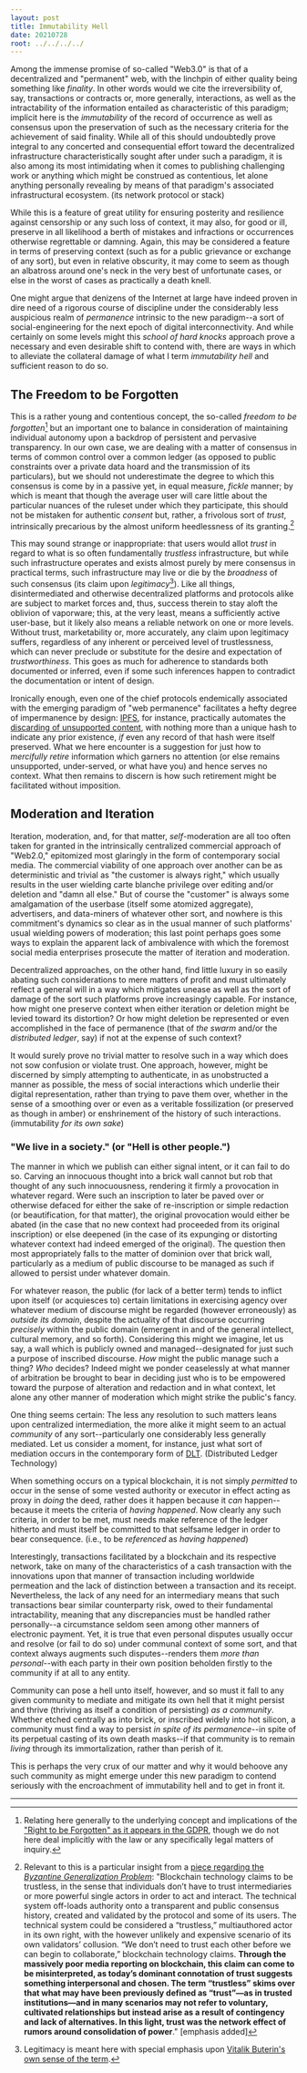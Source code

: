 ```yaml
---
layout: post
title: Immutability Hell
date: 20210728 
root: ../../../../
---
```


Among the immense promise of so-called "Web3.0" is that of a decentralized and "permanent" web, with the linchpin of either quality being something like *finality*.  In other words would we cite the irreversibility of, say, transactions or contracts or, more generally, interactions, as well as the intractability of the information entailed as characteristic of this paradigm; implicit here is the *immutability* of the record of occurrence as well as consensus upon the preservation of such as the necessary criteria for the achievement of said finality.  While all of this should undoubtedly prove integral to any concerted and consequential effort toward the decentralized infrastructure characteristically sought after under such a paradigm, it is also among its most intimidating when it comes to publishing challenging work or anything which might be construed as contentious, let alone anything personally revealing by means of that paradigm's associated infrastructural ecosystem. (its network protocol or stack)

While this is a feature of great utility for ensuring posterity and resilience against censorship or any such loss of context, it may also, for good or ill, preserve in all likelihood a berth of mistakes and infractions or occurrences otherwise regrettable or damning.  Again, this may be considered a feature in terms of preserving context (such as for a public grievance or exchange of any sort), but even in relative obscurity, it may come to seem as though an albatross around one's neck in the very best of unfortunate cases, or else in the worst of cases as practically a death knell.

One might argue that denizens of the Internet at large have indeed proven in dire need of a rigorous course of discipline under the considerably less auspicious realm of *permanence* intrinsic to the new paradigm--a sort of social-engineering for the next epoch of digital interconnectivity.  And while certainly on some levels might this *school of hard knocks* approach prove a necessary and even desirable shift to contend with, there are ways in which to alleviate the collateral damage of what I term *immutability hell* and sufficient reason to do so.

## The Freedom to be Forgotten ##

This is a rather young and contentious concept, the so-called *freedom to be forgotten*[^1] but an important one to balance in consideration of maintaining individual autonomy upon a backdrop of persistent and pervasive transparency.  In our own case, we are dealing with a matter of consensus in terms of common control over a common ledger (as opposed to public constraints over a private data hoard and the transmission of its particulars), but we should not underestimate the degree to which this consensus is come by in a passive yet, in equal measure, *fickle* manner; by which is meant that though the average user will care little about the particular nuances of the ruleset under which they participate, this should not be mistaken for authentic *consent* but, rather, a frivolous sort of *trust*, intrinsically precarious by the almost uniform heedlessness of its granting.[^2]

This may sound strange or inappropriate: that users would allot *trust* in regard to what is so often fundamentally *trustless* infrastructure, but while such infrastructure operates and exists almost purely by mere consensus in practical terms, such infrastructure may live or die by the *broadness* of such consensus (its claim upon *legitimacy*[^3]).  Like all things, disintermediated and otherwise decentralized platforms and protocols alike are subject to market forces and, thus, success therein to stay aloft the oblivion of vaporware; this, at the very least, means a sufficiently active user-base, but it likely also means a reliable network on one or more levels.  Without trust, marketability or, more accurately, any claim upon legitimacy suffers, regardless of any inherent or perceived level of trustlessness, which can never preclude or substitute for the desire and expectation of *trustworthiness*.  This goes as much for adherence to standards both documented or inferred, even if some such inferences happen to contradict the documentation or intent of design.

Ironically enough, even one of the chief protocols endemically associated with the emerging paradigm of "web permanence" facilitates a hefty degree of impermanence by design: [IPFS](ipfs.io "ipfs.io"), for instance, practically automates the [discarding of unsupported content](http://ipfs.dappnode:8080/ipns/docs.ipfs.io/concepts/persistence/#garbage-collection "IPFS docs"), with nothing more than a unique hash to indicate any prior existence, *if* even any record of that hash were itself preserved.  What we here encounter is a suggestion for just how to *mercifully retire* information which garners no attention (or else remains unsupported, under-served, or what have you) and hence serves no context.  What then remains to discern is how such retirement might be facilitated without imposition.

## Moderation and Iteration ##

Iteration, moderation, and, for that matter, *self*-moderation are all too often taken for granted in the intrinsically centralized commercial approach of "Web2.0," epitomized most glaringly in the form of contemporary social media.  The commercial viability of one approach over another can be as deterministic and trivial as "the customer is always right," which usually results in the user wielding carte blanche privilege over editing and/or deletion and "damn all else."  But of course the "customer" is always some amalgamation of the userbase (itself some atomized aggregate), advertisers, and data-miners of whatever other sort, and nowhere is this commitment's dynamics so clear as in the usual manner of such platforms' usual wielding powers of moderation; this last point perhaps goes some ways to explain the apparent lack of ambivalence with which the foremost social media enterprises prosecute the matter of iteration and moderation.

Decentralized approaches, on the other hand, find little luxury in so easily abating such considerations to mere matters of profit and must ultimately reflect a general will in a way which mitigates unease as well as the sort of damage of the sort such platforms prove increasingly capable.  For instance, how might one preserve context when either iteration or deletion might be levied toward its distortion? Or how might deletion be represented or even accomplished in the face of permanence (that of *the swarm* and/or the *distributed ledger*, say) if not at the expense of such context?

It would surely prove no trivial matter to resolve such in a way which does not sow confusion or violate trust.  One approach, however, might be discerned by simply attempting to authenticate, in as unobstructed a manner as possible, the mess of social interactions which underlie their digital representation, rather than trying to pave them over, whether in the sense of a smoothing over or even as a veritable fossilization (or preserved as though in amber) or enshrinement of the history of such interactions. (immutability *for its own sake*)

### "We live in a society." (or "Hell is other people.") ###

The manner in which we publish can either signal intent, or it can fail to do so.  Carving an innocuous thought into a brick wall cannot but rob that thought of any such innocuousness, rendering it firmly a provocation in whatever regard.  Were such an inscription to later be paved over or otherwise defaced for either the sake of re-inscription or simple redaction (or beautification, for that matter), the original provocation would either be abated (in the case that no new context had proceeded from its original inscription) or else deepened (in the case of its expunging or distorting whatever context had indeed emerged of the original).  The question then most appropriately falls to the matter of dominion over that brick wall, particularly as a medium of public discourse to be managed as such if allowed to persist under whatever domain.

For whatever reason, the public (for lack of a better term) tends to inflict upon itself (or acquiesces to) certain limitations in exercising agency over whatever medium of discourse might be regarded (however erroneously) as *outside its domain*, despite the actuality of that discourse occurring *precisely* within the public domain (emergent in and of the general intellect, cultural memory, and so forth).  Considering this might we imagine, let us say, a wall which is publicly owned and managed--designated for just such a purpose of inscribed discourse.  *How* might the public manage such a thing?  *Who* decides?  Indeed might we ponder ceaselessly at what manner of arbitration be brought to bear in deciding just who is to be empowered toward the purpose of alteration and redaction and in what context, let alone any other manner of moderation which might strike the public's fancy.

One thing seems certain:  The less any resolution to such matters leans upon centralized intermediation, the more alike it might seem to an actual *community* of any sort--particularly one considerably less generally mediated.  Let us consider a moment, for instance, just what sort of mediation occurs in the contemporary form of [DLT](https://en.wikipedia.org/wiki/Distributed_ledger "wikipedia"). (Distributed Ledger Technology)

When something occurs on a typical blockchain, it is not simply *permitted* to occur in the sense of some vested authority or executor in effect acting as proxy in *doing* the deed, rather does it happen because it *can* happen--because it meets the criteria of *having happened*.  Now clearly any such criteria, in order to be met, must needs make reference of the ledger hitherto and must itself be committed to that selfsame ledger in order to bear consequence. (i.e., to be *referenced* as *having happened*)

Interestingly, transactions facilitated by a blockchain and its respective network, take on many of the characteristics of a cash transaction with the innovations upon that manner of transaction including worldwide permeation and the lack of distinction between a transaction and its receipt.  Nevertheless, the lack of any need for an intermediary means that such transactions bear similar counterparty risk, owed to their fundamental intractability, meaning that any discrepancies must be handled rather personally--a circumstance seldom seen among other manners of electronic payment.  Yet, it is true that even personal disputes usually occur and resolve (or fail to do so) under communal context of some sort, and that context always augments such disputes--renders them *more than personal*--with each party in their own position beholden firstly to the community if at all to any entity.

Community can pose a hell unto itself, however, and so must it fall to any given community to mediate and mitigate its own hell that it might persist and thrive (thriving as itself a condition of persisting) *as a community*.  Whether etched centrally as into brick, or inscribed widely into hot silicon, a community must find a way to persist *in spite of its permanence*--in spite of its perpetual casting of its own death masks--if that community is to remain *living* through its immortalization, rather than perish of it.

This is perhaps the very crux of our matter and why it would behoove any such community as might emerge under this new paradigm to contend seriously with the encroachment of immutability hell and to get in front it.

---
[^1]: Relating here generally to the underlying concept and implications of the ["Right to be Forgotten" as it appears in the GDPR](https://gdpr.eu/right-to-be-forgotten/ "gdpr.eu"), though we do not here deal implicitly with the law or any specifically legal matters of inquiry.

[^2]: Relevant to this is a particular insight from a [piece regarding the *Byzantine Generalization Problem*](https://technosphere-magazine.hkw.de/p/The-Byzantine-Generalization-Problem-Subtle-Strategy-in-the-Context-of-Blockchain-Governance-8UNNcM8VShTpBGWRuob1GP "technosphere magazine"): "Blockchain technology claims to be trustless, in the sense that individuals don’t have to trust intermediaries or more powerful single actors in order to act and interact. The technical system off-loads authority onto a transparent and public consensus history, created and validated by the protocol and some of its users. The technical system could be considered a “trustless,” multiauthored actor in its own right, with the however unlikely and expensive scenario of its own validators’ collusion. “We don’t need to trust each other before we can begin to collaborate,” blockchain technology claims. **Through the massively poor media reporting on blockchain, this claim can come to be misinterpreted, as today’s dominant connotation of trust suggests something interpersonal and chosen. The term “trustless” skims over that what may have been previously defined as “trust”—as in trusted institutions—and in many scenarios may not refer to voluntary, cultivated relationships but instead arise as a result of contingency and lack of alternatives. In this light, trust was the network effect of rumors around consolidation of power**." [emphasis added]

[^3]: Legitimacy is meant here with special emphasis upon [Vitalik Buterin's own sense of the term](https://vitalik.ca/general/2021/03/23/legitimacy.html "vitalik.ca").
